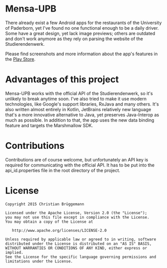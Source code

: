 # Mensa-UPB

There already exist a few Android apps for the restaurants of the University of Paderborn, yet I've found no one functional enough to be a daily driver. Some have a great design, yet lack image previews; others are outdated and don't work anymore as they rely on parsing the website of the Studierendenwerk.

Please find screenshots and more information about the app's features in the [Play Store](https://play.google.com/store/apps/details?id=com.cbruegg.mensaupb).

# Advantages of this project
Mensa-UPB works with the official API of the Studierendenwerk, so it's unlikely to break anytime soon.
I've also tried to make it use modern technologies, like Google's support libraries, RxJava and many others. It's also written almost entirely in Kotlin, JetBrains relatively new language that's a more innovative alternative to Java, yet preserves Java-Interop as much as possible.
In addition to that, the app uses the new data binding feature and targets the Marshmallow SDK.

# Contributions
Contributions are of course welcome, but unfortunately an API key is required for communicating with the official API. It has to be put into the api_id.properties file in the root directory of the project.

# License

```
Copyright 2015 Christian Brüggemann

Licensed under the Apache License, Version 2.0 (the "License");
you may not use this file except in compliance with the License.
You may obtain a copy of the License at

   http://www.apache.org/licenses/LICENSE-2.0

Unless required by applicable law or agreed to in writing, software
distributed under the License is distributed on an "AS IS" BASIS,
WITHOUT WARRANTIES OR CONDITIONS OF ANY KIND, either express or implied.
See the License for the specific language governing permissions and
limitations under the License.
```
